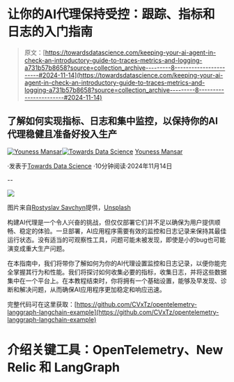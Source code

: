 # 让你的AI代理保持受控：跟踪、指标和日志的入门指南

> 原文：[https://towardsdatascience.com/keeping-your-ai-agent-in-check-an-introductory-guide-to-traces-metrics-and-logging-a731b57b8658?source=collection_archive---------8-----------------------#2024-11-14](https://towardsdatascience.com/keeping-your-ai-agent-in-check-an-introductory-guide-to-traces-metrics-and-logging-a731b57b8658?source=collection_archive---------8-----------------------#2024-11-14)

## 了解如何实现指标、日志和集中监控，以保持你的AI代理稳健且准备好投入生产

[](https://medium.com/@CVxTz?source=post_page---byline--a731b57b8658--------------------------------)[![Youness Mansar](../Images/b68fe2cbbe219ab0231922c7165f2b6a.png)](https://medium.com/@CVxTz?source=post_page---byline--a731b57b8658--------------------------------)[](https://towardsdatascience.com/?source=post_page---byline--a731b57b8658--------------------------------)[![Towards Data Science](../Images/a6ff2676ffcc0c7aad8aaf1d79379785.png)](https://towardsdatascience.com/?source=post_page---byline--a731b57b8658--------------------------------) [Youness Mansar](https://medium.com/@CVxTz?source=post_page---byline--a731b57b8658--------------------------------)

·发表于[Towards Data Science](https://towardsdatascience.com/?source=post_page---byline--a731b57b8658--------------------------------) ·10分钟阅读·2024年11月14日

--

![](../Images/13551e5e37c4acae5906b74dec680db2.png)

图片来自[Rostyslav Savchyn](https://unsplash.com/@ross_savchyn?utm_source=medium&utm_medium=referral)提供，[Unsplash](https://unsplash.com/?utm_source=medium&utm_medium=referral)

构建AI代理是一个令人兴奋的挑战，但仅仅部署它们并不足以确保为用户提供顺畅、稳定的体验。一旦部署，AI应用程序需要有效的监控和日志记录来保持其最佳运行状态。没有适当的可观察性工具，问题可能未被发现，即使是小的bug也可能演变成重大生产问题。

在本指南中，我们将带你了解如何为你的AI代理设置监控和日志记录，以便你能完全掌握其行为和性能。我们将探讨如何收集必要的指标，收集日志，并将这些数据集中在一个平台上。在本教程结束时，你将拥有一个基础设置，能够及早发现、诊断和解决问题，从而确保AI应用程序更加稳定和响应迅速。

完整代码可在这里获取：[https://github.com/CVxTz/opentelemetry-langgraph-langchain-example](https://github.com/CVxTz/opentelemetry-langgraph-langchain-example)

# 介绍关键工具：OpenTelemetry、New Relic 和 LangGraph
